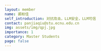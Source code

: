 ```yaml
---
layout: member
name: 裘盼佳
self_introduction: 对抗攻击，LLM安全，LLM可信
contact: panjiaqiu@stu.ecnu.edu.cn
img: assets/img/qpj.jpg
importance: 1
category: Master Students
page: false
---
```



